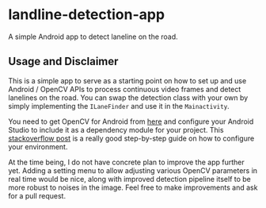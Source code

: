 # landline-detection-app

A simple Android app to detect laneline on the road. 

## Usage and Disclaimer

This is a simple app to serve as a starting point on how to set up and use Android / OpenCV APIs to process continuous video frames and detect lanelines on the road. You can swap the detection class with your own by simply implementing the <code>ILaneFinder</code> and use it in the <code>Mainactivity</code>.

You need to get OpenCV for Android from <a href="http://opencv.org/downloads.html">here</a> and configure your Android Studio to include it as a dependency module for your project. This <a href="http://stackoverflow.com/questions/27406303/opencv-in-android-studio">stackoverflow post</a> is a really good step-by-step guide on how to configure your environment.

At the time being, I do not have concrete plan to improve the app further yet. Adding a setting menu to allow adjusting various OpenCV parameters in real time would be nice, along with improved detection pipeline itself to be more robust to noises in the image. Feel free to make improvements and ask for a pull request.
